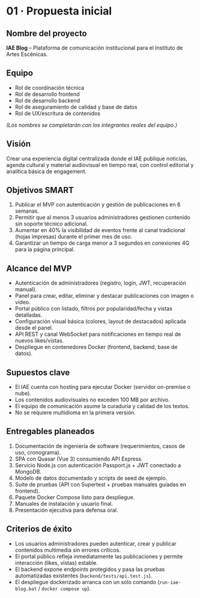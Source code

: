﻿# 01 · Propuesta inicial

## Nombre del proyecto
**IAE Blog** – Plataforma de comunicación institucional para el Instituto de Artes Escénicas.

## Equipo
- Rol de coordinación técnica
- Rol de desarrollo frontend
- Rol de desarrollo backend
- Rol de aseguramiento de calidad y base de datos
- Rol de UX/escritura de contenidos

*(Los nombres se completarán con los integrantes reales del equipo.)*

## Visión
Crear una experiencia digital centralizada donde el IAE publique noticias, agenda cultural y material audiovisual en tiempo real, con control editorial y analítica básica de engagement.

## Objetivos SMART
1. Publicar el MVP con autenticación y gestión de publicaciones en 6 semanas.
2. Permitir que al menos 3 usuarios administradores gestionen contenido sin soporte técnico adicional.
3. Aumentar en 40% la visibilidad de eventos frente al canal tradicional (hojas impresas) durante el primer mes de uso.
4. Garantizar un tiempo de carga menor a 3 segundos en conexiones 4G para la página principal.

## Alcance del MVP
- Autenticación de administradores (registro, login, JWT, recuperación manual).
- Panel para crear, editar, eliminar y destacar publicaciones con imagen o video.
- Portal público con listado, filtros por popularidad/fecha y vistas detalladas.
- Configuración visual básica (colores, layout de destacados) aplicada desde el panel.
- API REST y canal WebSocket para notificaciones en tiempo real de nuevos likes/vistas.
- Despliegue en contenedores Docker (frontend, backend, base de datos).

## Supuestos clave
- El IAE cuenta con hosting para ejecutar Docker (servidor on-premise o nube). 
- Los contenidos audiovisuales no exceden 100 MB por archivo.
- El equipo de comunicación asume la curaduría y calidad de los textos.
- No se requiere multidioma en la primera versión.

## Entregables planeados
1. Documentación de ingeniería de software (requerimientos, casos de uso, cronograma).
2. SPA con Quasar (Vue 3) consumiendo API Express.
3. Servicio Node.js con autenticación Passport.js + JWT conectado a MongoDB.
4. Modelo de datos documentado y scripts de seed de ejemplo.
5. Suite de pruebas (API con Supertest + pruebas manuales guiadas en frontend).
6. Paquete Docker Compose listo para despliegue.
7. Manuales de instalación y usuario final.
8. Presentación ejecutiva para defensa oral.

## Criterios de éxito
- Los usuarios administradores pueden autenticar, crear y publicar contenidos multimedia sin errores críticos.
- El portal público refleja inmediatamente las publicaciones y permite interacción (likes, vistas) estable.
- El backend expone endpoints protegidos y pasa las pruebas automatizadas existentes (`backend/tests/api.test.js`).
- El despliegue dockerizado arranca con un solo comando (`run-iae-blog.bat` / `docker compose up`).
